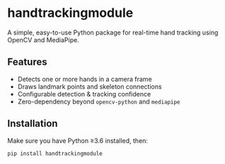 # handtrackingmodule

A simple, easy-to-use Python package for real-time hand tracking using OpenCV and MediaPipe.

## Features

- Detects one or more hands in a camera frame  
- Draws landmark points and skeleton connections  
- Configurable detection & tracking confidence  
- Zero-dependency beyond `opencv-python` and `mediapipe`

## Installation

Make sure you have Python ≥3.6 installed, then:

```bash
pip install handtrackingmodule
